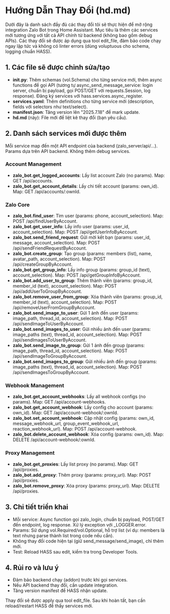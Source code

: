 # Hướng Dẫn Thay Đổi (hd.md)

Dưới đây là danh sách đầy đủ các thay đổi tôi sẽ thực hiện để mở rộng integration Zalo Bot trong Home Assistant. Mục tiêu là thêm các services mới tương ứng với tất cả API chính từ backend (không bao gồm debug APIs). Các thay đổi sẽ được áp dụng qua tool edit_file, đảm bảo code chạy ngay lập tức và không có linter errors (dùng voluptuous cho schema, logging chuẩn HASS).

## 1. **Các file sẽ được chỉnh sửa/tạo**
- **__init__.py**: Thêm schemas (vol.Schema) cho từng service mới, thêm async functions để gọi API (tương tự async_send_message_service: login server, chuẩn bị payload, gọi POST/GET với requests.Session, log response). Đăng ký services với hass.services.async_register.
- **services.yaml**: Thêm definitions cho từng service mới (description, fields với selectors như text/select).
- **manifest.json**: Tăng version lên "2025.7.18" để mark update.
- **hd.md** (này): File mới để liệt kê thay đổi (bạn yêu cầu).

## 2. **Danh sách services mới được thêm**
Mỗi service map đến một API endpoint của backend (zalo_server/api/...). Params dựa trên API backend. Không thêm debug services.

### Account Management
- **zalo_bot.get_logged_accounts**: Lấy list account Zalo (no params). Map: GET /api/accounts.
- **zalo_bot.get_account_details**: Lấy chi tiết account (params: own_id). Map: GET /api/accounts/:ownId.

### Zalo Core
- **zalo_bot.find_user**: Tìm user (params: phone, account_selection). Map: POST /api/findUserByAccount.
- **zalo_bot.get_user_info**: Lấy info user (params: user_id, account_selection). Map: POST /api/getUserInfoByAccount.
- **zalo_bot.send_friend_request**: Gửi mời kết bạn (params: user_id, message, account_selection). Map: POST /api/sendFriendRequestByAccount.
- **zalo_bot.create_group**: Tạo group (params: members (list), name, avatar_path, account_selection). Map: POST /api/createGroupByAccount.
- **zalo_bot.get_group_info**: Lấy info group (params: group_id (text), account_selection). Map: POST /api/getGroupInfoByAccount.
- **zalo_bot.add_user_to_group**: Thêm thành viên (params: group_id, member_id (text), account_selection). Map: POST /api/addUserToGroupByAccount.
- **zalo_bot.remove_user_from_group**: Xóa thành viên (params: group_id, member_id (text), account_selection). Map: POST /api/removeUserFromGroupByAccount.
- **zalo_bot.send_image_to_user**: Gửi 1 ảnh đến user (params: image_path, thread_id, account_selection). Map: POST /api/sendImageToUserByAccount.
- **zalo_bot.send_images_to_user**: Gửi nhiều ảnh đến user (params: image_paths (text), thread_id, account_selection). Map: POST /api/sendImagesToUserByAccount.
- **zalo_bot.send_image_to_group**: Gửi 1 ảnh đến group (params: image_path, thread_id, account_selection). Map: POST /api/sendImageToGroupByAccount.
- **zalo_bot.send_images_to_group**: Gửi nhiều ảnh đến group (params: image_paths (text), thread_id, account_selection). Map: POST /api/sendImagesToGroupByAccount.

### Webhook Management
- **zalo_bot.get_account_webhooks**: Lấy all webhook configs (no params). Map: GET /api/account-webhooks.
- **zalo_bot.get_account_webhook**: Lấy config cho account (params: own_id). Map: GET /api/account-webhook/:ownId.
- **zalo_bot.set_account_webhook**: Cập nhật config (params: own_id, message_webhook_url, group_event_webhook_url, reaction_webhook_url). Map: POST /api/account-webhook.
- **zalo_bot.delete_account_webhook**: Xóa config (params: own_id). Map: DELETE /api/account-webhook/:ownId.

### Proxy Management
- **zalo_bot.get_proxies**: Lấy list proxy (no params). Map: GET /api/proxies.
- **zalo_bot.add_proxy**: Thêm proxy (params: proxy_url). Map: POST /api/proxies.
- **zalo_bot.remove_proxy**: Xóa proxy (params: proxy_url). Map: DELETE /api/proxies.

## 3. **Chi tiết triển khai**
- Mỗi service: Async function gọi zalo_login, chuẩn bị payload, POST/GET đến endpoint, log response. Xử lý exception với _LOGGER.error.
- Params: Sử dụng vol.Required/vol.Optional, hỗ trợ list (ví dụ: members là text nhưng parse thành list trong code nếu cần).
- Không thay đổi code hiện tại (giữ send_message/send_image), chỉ thêm mới.
- Test: Reload HASS sau edit, kiểm tra trong Developer Tools.

## 4. **Rủi ro và lưu ý**
- Đảm bảo backend chạy (addon) trước khi gọi services.
- Nếu API backend thay đổi, cần update integration.
- Tăng version manifest để HASS nhận update.

Thay đổi sẽ được apply qua tool edit_file. Sau khi hoàn tất, bạn cần reload/restart HASS để thấy services mới. 